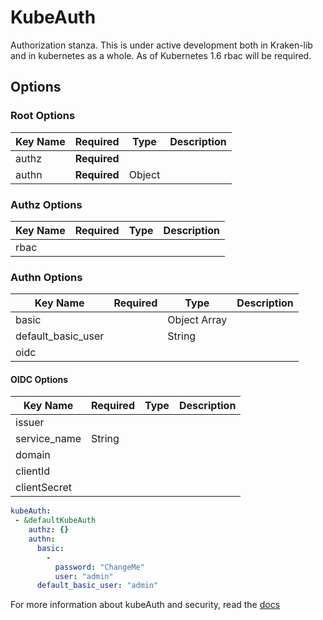 # KubeAuth

Authorization stanza. This is under active development both in Kraken-lib and in kubernetes as a whole.  As of Kubernetes 1.6 rbac will be required. 

## Options
### Root Options
| Key Name       | Required     | Type    | Description      |
| --------       | ------------ | ------  | ---------------- |
| authz          | __Required__ |         |                  |
| authn          | __Required__ | Object  |                  |

### Authz Options
| Key Name       | Required     | Type    | Description      |
| --------       | ------------ | ------  | ---------------- |
| rbac           |              |         |                  |

### Authn Options
| Key Name           | Required     | Type           | Description      |
| --------           | ------------ | ------         | ---------------- |
| basic              |              | Object Array   |                  |
| default_basic_user |              | String         |                  |
| oidc               |              |                |                  |

#### OIDC Options
| Key Name           | Required     | Type    | Description      |
| --------           | ------------ | ------  | ---------------- |
| issuer             |              |         |                  |
| service_name       | String       |         |                  |
| domain             |              |         |                  |
| clientId           |              |         |                  |
| clientSecret       |              |         |                  |



```yaml
kubeAuth:
 - &defaultKubeAuth
    authz: {}
    authn:
      basic:
        -
          password: "ChangeMe"
          user: "admin"
      default_basic_user: "admin"
```

For more information about kubeAuth and security, read the [docs](../security/README.md)
